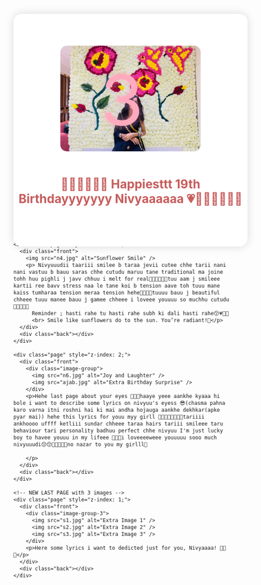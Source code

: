 <!DOCTYPE html>
<html lang="en">
<head>
  <meta charset="UTF-8" />
  <title>Happy Birthday Nivyaaaa</title>
  <meta name="viewport" content="width=device-width, initial-scale=1" />
  <style>
    @import url('https://fonts.googleapis.com/css2?family=Great+Vibes&family=Poppins:wght@400;600&display=swap');

    * {
      margin: 0;
      padding: 0;
      box-sizing: border-box;
      font-family: 'Poppins', sans-serif;
    }
    body {
      background: url('flower.jpg') no-repeat center center fixed;
      background-size: cover;
      display: flex;
      justify-content: center;
      align-items: center;
      min-height: 100vh;
      overflow: hidden;
    }

    #countdownOverlay {
      position: fixed;
      top: 0;
      left: 0;
      width: 100vw;
      height: 100vh;
      background: rgba(255, 255, 255, 0.95);
      font-family: 'Great Vibes', cursive;
      font-size: 10rem;
      display: flex;
      justify-content: center;
      align-items: center;
      z-index: 1000;
      color: transparent;
      background-clip: text;
      -webkit-background-clip: text;
      background-image: linear-gradient(120deg, #ff69b4, #ffb6c1, #f08080);
      animation: glowZoom 1s ease-in-out infinite;
      text-shadow: 0 0 30px rgba(255, 182, 193, 0.6), 0 0 50px rgba(255, 105, 180, 0.5);
      transition: opacity 0.6s ease;
    }

    @keyframes glowZoom {
      0% {
        transform: scale(0.95);
        text-shadow: 0 0 10px rgba(255, 182, 193, 0.4);
      }
      50% {
        transform: scale(1.15);
        text-shadow: 0 0 30px rgba(255, 105, 180, 0.8), 0 0 60px rgba(255, 182, 193, 0.7);
      }
      100% {
        transform: scale(0.95);
        text-shadow: 0 0 10px rgba(255, 182, 193, 0.4);
      }
    }

    /* Flipbook container with perspective */
    .book {
      width: 700px;
      height: 500px;
      perspective: 1500px;
      position: relative;
    }

    /* Each page styled as a card with 3D flip */
    .page {
      width: 100%;
      height: 100%;
      position: absolute;
      left: 0;
      top: 0;
      transform-style: preserve-3d;
      transition: transform 1.2s ease;
      cursor: pointer;
      border-radius: 20px;
      box-shadow: 0 0 20px rgba(0,0,0,0.15);
      background: white;
      display: flex;
      flex-direction: column;
      align-items: center;
      justify-content: center;
      padding: 20px;
      text-align: center;
      user-select: none;
      z-index: 0;
    }

    .page img {
      max-width: 60%;
      max-height: 320px;
      border-radius: 15px;
      margin-bottom: 20px;
      object-fit: cover;
      pointer-events: none;
    }

    .page h1,
    .page p {
      color: #c75c5c;
    }

    /* Front face of the page */
    .front {
      position: absolute;
      width: 100%;
      height: 100%;
      backface-visibility: hidden;
      border-radius: 20px;
      overflow: hidden;
      background: white;
      display: flex;
      flex-direction: column;
      align-items: center;
      justify-content: center;
    }

    /* Back face of the page */
    .back {
      position: absolute;
      width: 100%;
      height: 100%;
      background: linear-gradient(to right, #fff0f5, #ffe4e1);
      border-radius: 20px;
      backface-visibility: hidden;
      transform: rotateY(180deg);
      display: flex;
      align-items: center;
      justify-content: center;
      font-size: 2rem;
      color: #c75c5c;
      padding: 20px;
      user-select: none;
    }

    /* Flipped pages rotateY -180deg */
    .flipped {
      transform: rotateY(-180deg);
      pointer-events: none;
    }

    canvas.confetti {
      position: fixed;
      top: 0;
      left: 0;
      pointer-events: none;
      z-index: 9999;
    }

    /* Petals falling effect */
    .petal {
      position: fixed;
      top: -50px;
      background: url('lily.png') no-repeat center center/contain;
      opacity: 0.7;
      animation-name: floatDown;
      animation-timing-function: linear;
      pointer-events: none;
      will-change: transform;
    }

    @keyframes floatDown {
      0% {
        transform: translateY(-100px) rotate(0deg);
        opacity: 0;
      }
      50% {
        opacity: 0.7;
      }
      100% {
        transform: translateY(110vh) rotate(360deg);
        opacity: 0;
      }
    }

    /* Image group for two images on previous last page */
    .image-group {
      display: flex;
      justify-content: center;
      gap: 20px; /* space between images */
      margin-bottom: 20px;
      flex-wrap: wrap; /* wrap on smaller screens */
      width: 100%;
    }

    .image-group img {
      max-width: 45%; /* each image max 45% width */
      height: auto;
      border-radius: 15px;
      object-fit: cover;
      box-shadow: 0 4px 8px rgba(199, 92, 92, 0.3);
      margin-bottom: 0; /* override previous margin */
      pointer-events: none;
    }

    /* New image group style for last page with 3 images */
    .image-group-3 {
      display: flex;
      justify-content: center;
      gap: 15px;
      flex-wrap: wrap;
      width: 100%;
      margin-bottom: 20px;
    }

    .image-group-3 img {
      max-width: 30%;
      height: auto;
      border-radius: 15px;
      object-fit: cover;
      box-shadow: 0 4px 8px rgba(199, 92, 92, 0.3);
      pointer-events: none;
    }

  </style>
</head>
<body>
  <div id="countdownOverlay">3</div>
  <canvas class="confetti" id="confettiCanvas"></canvas>

  <!-- Background music -->
  <audio id="bgMusic" autoplay loop>
    <source src="https://cdn.pixabay.com/download/audio/2021/10/30/audio_6f8d09728a.mp3?filename=gentle-piano-ambient-10862.mp3" type="audio/mpeg" />
  </audio>

  <!-- Optional: tick sound for countdown -->
  <audio id="tickSound">
    <source src="https://cdn.pixabay.com/download/audio/2022/03/15/audio_8120dbe1b7.mp3?filename=tick-1-125738.mp3" type="audio/mpeg" />
  </audio>

  <!-- Flipbook container -->
  <div class="book" id="book">
    <div class="page" style="z-index: 6;">
      <div class="front">
        <img src="n1.jpg" alt="Happy Birthday Image 1" />
        <h1>💌✨🫶💅😙🌸 Happiesttt 19th Birthdayyyyyyy Nivyaaaaaa 💗🫶😙🌸🌷🎉🎀</h1>
      </div>
      <div class="back"></div>
    </div>

    <div class="page" style="z-index: 5;">
      <div class="front">
        <img src="n2.jpg" alt="Beautiful Flowers" />
        <p>Mariii cutudi mateee ek aur gifttt 😙🎀marii taraf thii hehe thiss card is for you nivyuuu 💌💗 i loveee youuu soo muchh nivyuuudii loveee youuu loveee youuu 🌷🥹💗💌💅🧿💞💕,u are the best tarii life bhale game tevi chalri hoyy huu taro sath hameshaa aapis ane make sure tane roj happy happy rakhhuu tu kyarey  rade naii eej mari wish chhe ane tane best rite treat karuu 🥹🥹 reminder: you are the best in the world (onto the next page)

        </p>
      </div>
      <div class="back"></div>
    </div>

    <div class="page" style="z-index: 4;">
      <div class="front">
        <img src="n3.jpg" alt="Field of Flowers" />
        <p>Mariii watermelon psyduckkk pookieeee🎀🎀 tuuu ekdum naani bacchiii jevii 🫶🤌🫠cuteee chhe tuu ketli cuteee chhe tane nathi khabar tuu bauuu cuteeee as flower chheee pillow tariii lifee maa b taraaa jhhmkaa ni jem lamba lamba time sudhii khusiyaaa aaveee ane tariii nani bindi ni jem dukh dekhaii b naii aenii responsebilty mariiii chhe have hehe, I'll pray for youu everydayyy marii cutieeee potatooo 😙🫶🥹💗💕🌷🎀i loveeeeweee youuuuu sooo muchh nivyuuudii biladiiii🛐🫶🏻💞🌷

        </p>
      </div>
      <div class="back"></div>
    </div>

    <div class="page" style="z-index: 3;">
      <div class="front">
        <img src="n4.jpg" alt="Sunflower Smile" />
        <p> Nivyuuudii taariii smilee b taraa jevii cutee chhe tarii nani nani vastuu b bauu saras chhe cutudu maruu tane traditional ma joine tohh huu pighli j javv chhuu i melt for real🫠🫠🥹💞🫶🏻tuu aam j smileee kartii ree bavv stress naa le tane koi b tension aave toh tuuu mane kaiss tumharaa tension meraa tension hehe🫶🏻💗😙tuuuu bauu j beautiful chheee tuuu manee bauu j gamee chheee i loveee youuuu so muchhu cutudu🎀🌷💕🫶💗
          Reminder ; hasti rahe tu hasti rahe subh ki dali hasti rahe😙💗🫶🏻
          <br> Smile like sunflowers do to the sun. You’re radiant!🌻</p>
      </div>
      <div class="back"></div>
    </div>

    <div class="page" style="z-index: 2;">
      <div class="front">
        <div class="image-group">
          <img src="n6.jpg" alt="Joy and Laughter" />
          <img src="ajab.jpg" alt="Extra Birthday Surprise" />
        </div>
        <p>Hehe last page about your eyes 🫶🏻😙haaye yeee aankhe kyaaa hi bole i want to describe some lyrics on nivyuu's eyess 😎(chasma pahna karo varna itni roshni hai ki mai andha hojauga aankhe dekhkar(apke pyar mai)) hehe this lyrics for youu myy girll 🌷🎀😙🫶🏻💕✨💌tariiii ankhoooo uffff ketliii sundar chheee taraa hairs tariii smileee taru behaviour tari personality badhuu perfect chhe nivyuu I'm just lucky boy to havee youuu in my lifeee 🎉🌸🫴i loveeeeweee youuuuu sooo much nivyuuudi😙😙🎀🌷🫶🏻🧿no nazar to you my girlll💖
          
        </p>
      </div>
      <div class="back"></div>
    </div>

    <!-- NEW LAST PAGE with 3 images -->
    <div class="page" style="z-index: 1;">
      <div class="front">
        <div class="image-group-3">
          <img src="s1.jpg" alt="Extra Image 1" />
          <img src="s2.jpg" alt="Extra Image 2" />
          <img src="s3.jpg" alt="Extra Image 3" />
        </div>
        <p>Here some lyrics i want to dedicted just for you, Nivyaaaa! 🌸💖✨</p>
      </div>
      <div class="back"></div>
    </div>

  </div>

  <div id="petal-container"></div>

  <script src="https://cdn.jsdelivr.net/npm/canvas-confetti@1.6.0/dist/confetti.browser.min.js"></script>
  <script>
    const pages = document.querySelectorAll('.page');
    const countdownOverlay = document.getElementById('countdownOverlay');
    const confettiCanvas = document.getElementById('confettiCanvas');
    const tickSound = document.getElementById('tickSound');
    let currentPageIndex = 0;

    // Countdown from 3 to 1
    async function startIntro() {
      for (let i = 3; i > 0; i--) {
        countdownOverlay.textContent = i;
        tickSound.currentTime = 0;
        tickSound.play();
        await new Promise(res => setTimeout(res, 1000));
      }
      countdownOverlay.style.opacity = 0;
      setTimeout(() => countdownOverlay.remove(), 600);
    }

    // Flip next page and adjust z-index so flipped pages go behind
    function flipNextPage() {
      if (currentPageIndex >= pages.length) return;

      const page = pages[currentPageIndex];
      page.classList.add('flipped');
      // Lower z-index so flipped pages go behind
      page.style.zIndex = 0;

      currentPageIndex++;

      if (currentPageIndex === pages.length) {
        // Final confetti blast on last page flipped
        window.confetti({
          particleCount: 300,
          spread: 150,
          origin: { y: 0.5 },
        });
      }
    }

    // Petal falling effect
    function createPetal() {
      const petal = document.createElement('div');
      petal.classList.add('petal');
      petal.style.left = Math.random() * window.innerWidth + 'px';
      petal.style.width = (10 + Math.random() * 20) + 'px';
      petal.style.height = petal.style.width;
      petal.style.animationDuration = (8 + Math.random() * 7) + 's';
      petal.style.animationDelay = (Math.random() * 5) + 's';
      document.body.appendChild(petal);

      setTimeout(() => {
        petal.remove();
      }, 15000);
    }

    // Create petals continuously
    setInterval(createPetal, 300);

    // On load
    window.onload = async () => {
      await startIntro();

      // Enable flipping pages by clicking anywhere on the book
      const book = document.getElementById('book');
      book.addEventListener('click', flipNextPage);

      // Initial console log
      console.log('Birthday card loaded. Click to flip pages!');
    };
  </script>
</body>
</html>

